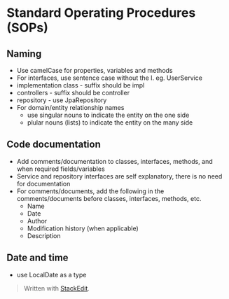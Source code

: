 
# Standard Operating Procedures (SOPs)

## Naming

 - Use camelCase for properties, variables and methods
 - For interfaces, use sentence case without the I. eg. UserService
 - implementation class - suffix should be impl 
 - controllers - suffix should be controller
 - repository - use JpaRepository
 - For domain/entity relationship names
	 - use singular nouns to indicate the entity on the one side
	 - plular nouns (lists) to indicate the entity on the many side
## Code documentation
 - Add comments/documentation to classes, interfaces, methods, and when required fields/variables
 - Service and repository interfaces are self explanatory, there is no need for documentation
 - For comments/documents, add the following in the comments/documents before classes, interfaces, methods, etc.
	 - Name
	 - Date
	- Author
	- Modification history (when applicable)
	- Description
## Date and time
 - use LocalDate as a type
> Written with [StackEdit](https://stackedit.io/).
<!--stackedit_data:
eyJoaXN0b3J5IjpbLTE3NDIyMzIwMCwxNDAyMzQ2OTA5LC0xNz
I2MTMxMjc5LDk3MTc4NTE1NywtODM5NzU2MTkwXX0=
-->
